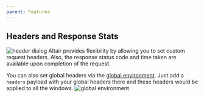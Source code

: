 ```yaml
---
parent: Features
---
```


## Headers and Response Stats

![header dialog](https://i.imgur.com/dCwAsl4.png)
Altair provides flexibility by allowing you to set custom request headers. Also, the
response status code and time taken are available upon completion of the request.

You can also set global headers via the [global environment](./environment-variables). Just add a `headers` payload with your global headers there and these headers would be applied to all the windows.
![global environment](https://i.imgur.com/uG98IHg.png)
